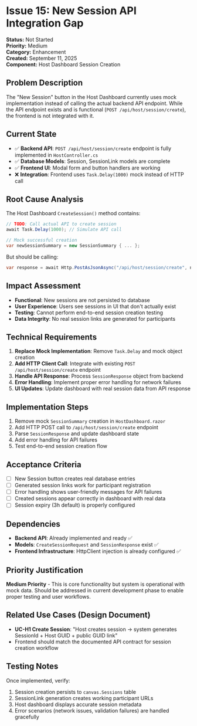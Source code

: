 # Issue 15: New Session API Integration Gap

**Status:** Not Started  
**Priority:** Medium  
**Category:** Enhancement  
**Created:** September 11, 2025  
**Component:** Host Dashboard Session Creation  

## Problem Description
The "New Session" button in the Host Dashboard currently uses mock implementation instead of calling the actual backend API endpoint. While the API endpoint exists and is functional (`POST /api/host/session/create`), the frontend is not integrated with it.

## Current State
- ✅ **Backend API**: `POST /api/host/session/create` endpoint is fully implemented in `HostController.cs`
- ✅ **Database Models**: Session, SessionLink models are complete
- ✅ **Frontend UI**: Modal form and button handlers are working
- ❌ **Integration**: Frontend uses `Task.Delay(1000)` mock instead of HTTP call

## Root Cause Analysis
The Host Dashboard `CreateSession()` method contains:
```csharp
// TODO: Call actual API to create session
await Task.Delay(1000); // Simulate API call

// Mock successful creation
var newSessionSummary = new SessionSummary { ... };
```

But should be calling:
```csharp
var response = await Http.PostAsJsonAsync("/api/host/session/create", newSession);
```

## Impact Assessment
- **Functional**: New sessions are not persisted to database
- **User Experience**: Users see sessions in UI that don't actually exist
- **Testing**: Cannot perform end-to-end session creation testing
- **Data Integrity**: No real session links are generated for participants

## Technical Requirements
1. **Replace Mock Implementation**: Remove `Task.Delay` and mock object creation
2. **Add HTTP Client Call**: Integrate with existing `POST /api/host/session/create` endpoint
3. **Handle API Response**: Process `SessionResponse` object from backend
4. **Error Handling**: Implement proper error handling for network failures
5. **UI Updates**: Update dashboard with real session data from API response

## Implementation Steps
1. Remove mock `SessionSummary` creation in `HostDashboard.razor`
2. Add HTTP POST call to `/api/host/session/create` endpoint
3. Parse `SessionResponse` and update dashboard state
4. Add error handling for API failures
5. Test end-to-end session creation flow

## Acceptance Criteria
- [ ] New Session button creates real database entries
- [ ] Generated session links work for participant registration
- [ ] Error handling shows user-friendly messages for API failures
- [ ] Created sessions appear correctly in dashboard with real data
- [ ] Session expiry (3h default) is properly configured

## Dependencies
- **Backend API**: Already implemented and ready ✅
- **Models**: `CreateSessionRequest` and `SessionResponse` exist ✅
- **Frontend Infrastructure**: HttpClient injection is already configured ✅

## Priority Justification
**Medium Priority** - This is core functionality but system is operational with mock data. Should be addressed in current development phase to enable proper testing and user workflows.

## Related Use Cases (Design Document)
- **UC-H1 Create Session**: "Host creates session → system generates SessionId + Host GUID + public GUID link"
- Frontend should match the documented API contract for session creation workflow

## Testing Notes
Once implemented, verify:
1. Session creation persists to `canvas.Sessions` table
2. SessionLink generation creates working participant URLs
3. Host dashboard displays accurate session metadata
4. Error scenarios (network issues, validation failures) are handled gracefully
